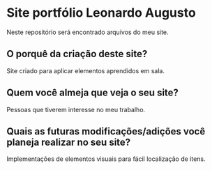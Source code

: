 # Site portfólio Leonardo Augusto

Neste repositório será encontrado arquivos do meu site.


## O porquê da criação deste site?

Site criado para aplicar elementos aprendidos em sala.


## Quem você almeja que veja o seu site?

Pessoas que tiverem interesse no meu trabalho.


## Quais as futuras modificações/adições você planeja realizar no seu site?

Implementações de elementos visuais para fácil localização de itens.



